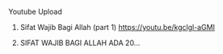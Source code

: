 
  Youtube Upload
1. Sifat Wajib Bagi Allah (part 1) https://youtu.be/kgclgl-aGMI

2. SIFAT WAJIB BAGI ALLAH ADA 20...
